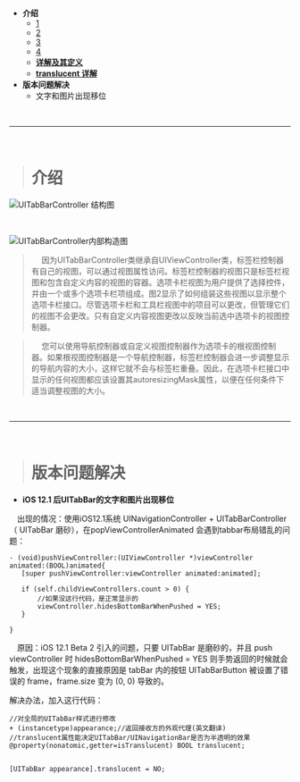 
- **介绍**
	- [1](https://www.jianshu.com/p/f1b0be2c9735)
	- [2](https://www.jianshu.com/p/a7c5f4028475)
	- [3](https://www.cnblogs.com/jukaiit/p/5066468.html)
	- [4](https://www.cnblogs.com/code-cd/p/4810408.html)
	- [**详解及其定义**](https://www.jianshu.com/p/2f74a5d93faa)
	- [**translucent 详解**](http://www.cnblogs.com/gfxxbk/p/5999663.html)
- **版本问题解决**
	- 文字和图片出现移位


<br/>

***
<br/>

># 介绍

![UITabBarController 结构图](https://upload-images.jianshu.io/upload_images/2959789-1b77d4693c1742b8.jpeg?imageMogr2/auto-orient/strip%7CimageView2/2/w/1240)

<br/>

![UITabBarController内部构造图](https://upload-images.jianshu.io/upload_images/2959789-782e2483f7e29b4b.png?imageMogr2/auto-orient/strip%7CimageView2/2/w/1240)



> &emsp; 因为UITabBarController类继承自UIViewController类，标签栏控制器有自己的视图，可以通过视图属性访问。标签栏控制器的视图只是标签栏视图和包含自定义内容的视图的容器。选项卡栏视图为用户提供了选择控件，并由一个或多个选项卡栏项组成。图2显示了如何组装这些视图以显示整个选项卡栏接口。尽管选项卡栏和工具栏视图中的项目可以更改，但管理它们的视图不会更改。只有自定义内容视图更改以反映当前选中选项卡的视图控制器。

>&emsp; 您可以使用导航控制器或自定义视图控制器作为选项卡的根视图控制器。如果根视图控制器是一个导航控制器，标签栏控制器会进一步调整显示的导航内容的大小，这样它就不会与标签栏重叠。因此，在选项卡栏接口中显示的任何视图都应该设置其autoresizingMask属性，以便在任何条件下适当调整视图的大小。








<br/>

***
<br/>


># 版本问题解决


- **iOS 12.1 后UITabBar的文字和图片出现移位**

&emsp;出现的情况：使用iOS12.1系统 UINavigationController + UITabBarController（ UITabBar 磨砂），在popViewControllerAnimated 会遇到tabbar布局错乱的问题：

```
- (void)pushViewController:(UIViewController *)viewController animated:(BOOL)animated{
   [super pushViewController:viewController animated:animated];

   if (self.childViewControllers.count > 0) {
       //如果没这行代码，是正常显示的
       viewController.hidesBottomBarWhenPushed = YES;
   }
  
}
```

&emsp;原因：iOS 12.1 Beta 2 引入的问题，只要 UITabBar 是磨砂的，并且 push viewController 时 hidesBottomBarWhenPushed = YES 则手势返回的时候就会触发，出现这个现象的直接原因是 tabBar 内的按钮 UITabBarButton 被设置了错误的 frame，frame.size 变为 (0, 0) 导致的。

解决办法，加入这行代码：

```
//对全局的UITabBar样式进行修改
+ (instancetype)appearance;//返回接收方的外观代理(英文翻译)
//translucent属性能决定UITabBar/UINavigationBar是否为半透明的效果
@property(nonatomic,getter=isTranslucent) BOOL translucent;


[UITabBar appearance].translucent = NO;
```


